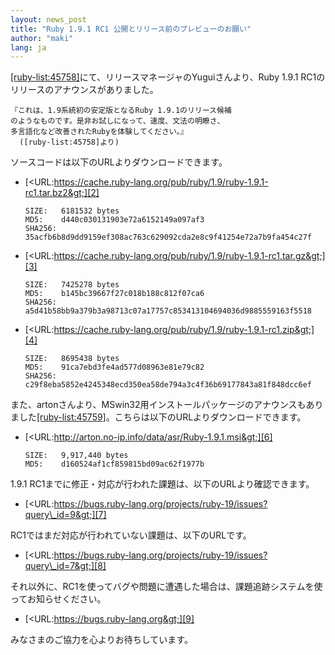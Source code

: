 ```yaml
---
layout: news_post
title: "Ruby 1.9.1 RC1 公開とリリース前のプレビューのお願い"
author: "maki"
lang: ja
---
```


[\[ruby-list:45758\]][1]にて、リリースマネージャのYuguiさんより、Ruby 1.9.1
RC1のリリースのアナウンスがありました。

    『これは、1.9系統初の安定版となるRuby 1.9.1のリリース候補
    のようなものです。是非お試しになって、速度、文法の明瞭さ、
    多言語化など改善されたRubyを体験してください。』
      ([ruby-list:45758]より)

ソースコードは以下のURLよりダウンロードできます。

* [&lt;URL:https://cache.ruby-lang.org/pub/ruby/1.9/ruby-1.9.1-rc1.tar.bz2&gt;][2]

      SIZE:   6181532 bytes
      MD5:    d440c030131903e72a6152149a097af3
      SHA256: 35acfb6b8d9dd9159ef308ac763c629092cda2e8c9f41254e72a7b9fa454c27f

* [&lt;URL:https://cache.ruby-lang.org/pub/ruby/1.9/ruby-1.9.1-rc1.tar.gz&gt;][3]

      SIZE:   7425278 bytes
      MD5:    b145bc39667f27c018b188c812f07ca6
      SHA256: a5d41b58bb9a379b3a98713c07a17757c853413104694036d9885559163f5518

* [&lt;URL:https://cache.ruby-lang.org/pub/ruby/1.9/ruby-1.9.1-rc1.zip&gt;][4]

      SIZE:   8695438 bytes
      MD5:    91ca7ebd3fe4ad577d08963e81e79c82
      SHA256: c29f8eba5852e4245348ecd350ea58de794a3c4f36b69177843a81f848dcc6ef

また、artonさんより、MSwin32用インストールパッケージのアナウンスもありました[\[ruby-list:45759\]][5]。こちらは以下のURLよりダウンロードできます。

* [&lt;URL:http://arton.no-ip.info/data/asr/Ruby-1.9.1.msi&gt;][6]

      SIZE:   9,917,440 bytes
      MD5:    d160524af1cf859815bd09ac62f1977b

1\.9.1 RC1までに修正・対応が行われた課題は、以下のURLより確認できます。

* [&lt;URL:https://bugs.ruby-lang.org/projects/ruby-19/issues?query\_id=9&gt;][7]

RC1ではまだ対応が行われていない課題は、以下のURLです。

* [&lt;URL:https://bugs.ruby-lang.org/projects/ruby-19/issues?query\_id=7&gt;][8]

それ以外に、RC1を使ってバグや問題に遭遇した場合は、課題追跡システムを使ってお知らせください。

* [&lt;URL:https://bugs.ruby-lang.org&gt;][9]

みなさまのご協力を心よりお待ちしています。



[1]: https://blade.ruby-lang.org/ruby-list/45758
[2]: https://cache.ruby-lang.org/pub/ruby/1.9/ruby-1.9.1-rc1.tar.bz2
[3]: https://cache.ruby-lang.org/pub/ruby/1.9/ruby-1.9.1-rc1.tar.gz
[4]: https://cache.ruby-lang.org/pub/ruby/1.9/ruby-1.9.1-rc1.zip
[5]: https://blade.ruby-lang.org/ruby-list/45759
[6]: http://arton.no-ip.info/data/asr/Ruby-1.9.1.msi
[7]: https://bugs.ruby-lang.org/projects/ruby-19/issues?query_id=9
[8]: https://bugs.ruby-lang.org/projects/ruby-19/issues?query_id=7
[9]: https://bugs.ruby-lang.org
